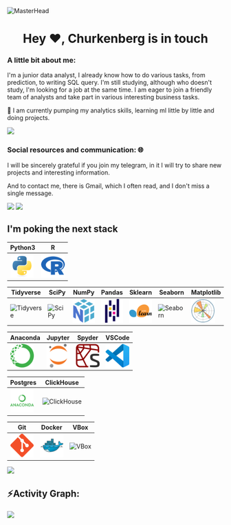 <img src="https://user-images.githubusercontent.com/74038190/212747903-e9bdf048-2dc8-41f9-b973-0e72ff07bfba.gif" alt="MasterHead" height="400" width="100%">
<h1 align="center">Hey ❤️, Churkenberg is in touch</h1>

### A little bit about me:    
I'm a junior data analyst, I already know how to do various tasks, from prediction, to writing SQL query. I'm still studying, although who doesn't study, I'm looking for a job at the same time. I am eager to join a friendly team of analysts and take part in various interesting business tasks.

🌱 I am currently pumping my analytics skills, learning ml little by little and doing projects.

<img src="https://user-images.githubusercontent.com/74038190/212284158-e840e285-664b-44d7-b79b-e264b5e54825.gif">

### Social resources and communication: 🌐
I will be sincerely grateful if you join my telegram, in it I will try to share new projects and interesting information.

And to contact me, there is Gmail, which I often read, and I don't miss a single message.

<div> 
<a href="https://t.me/churkenberg" target="_blank"><img src="https://img.shields.io/badge/Telegram-blue?style=for-the-badge&logo=telegram&logoColor=white" target="_blank"></a>
<a href = "mailto:ichugynov@gmail.com"><img src="https://img.shields.io/badge/-Gmail-%23333?style=for-the-badge&logo=gmail&logoColor=white" target="_blank"></a>
</div>


## I'm poking the next stack
<div>


| Python3 | R |
|----------|----------|
|  <img src="https://github.com/devicons/devicon/blob/master/icons/python/python-original.svg" title="Python"  alt="Python" width="55" height="55"/> |  <img src="https://github.com/devicons/devicon/blob/master/icons/r/r-plain.svg" title="R"  alt="R" width="55" height="55"/> |



| Tidyverse | SciPy | NumPy | Pandas | Sklearn | Seaborn | Matplotlib |
|----------|----------|----------|----------|----------|----------|----------|
|  <img src="https://upload.wikimedia.org/wikipedia/commons/f/ff/Tidyverse_hex_logo.png" title="Tidyverse"  alt="Tidyverse" width="55" height="55"/>|  <img src="https://upload.wikimedia.org/wikipedia/commons/thumb/b/b2/SCIPY_2.svg/768px-SCIPY_2.svg.png" title="SciPy"  alt="SciPy" width="55" height="55"/>|  <img src="https://github.com/devicons/devicon/blob/master/icons/numpy/numpy-original.svg" title="NumPy" alt="NumPy" width="55" height="55"/>|  <img src="https://github.com/devicons/devicon/blob/master/icons/pandas/pandas-original.svg" title="Pandas" alt="Pandas" width="55" height="55"/>|  <img src="https://github.com/devicons/devicon/blob/master/icons/scikitlearn/scikitlearn-original.svg" title="sklearn" alt="sklearn" width="55" height="55"/>| <img src="https://user-images.githubusercontent.com/315810/92159303-30d41100-edfb-11ea-8107-1c5352202571.png" title="Seaborn" alt="Seaborn" width="55" height="55"/>|  <img src="https://github.com/devicons/devicon/blob/master/icons/matplotlib/matplotlib-original.svg" title="Matplotlib"  alt="Matplotlib" width="55" height="55"/>|


| Anaconda | Jupyter | Spyder | VSCode |
|----------|----------|----------|----------|
|<img src="https://github.com/devicons/devicon/blob/master/icons/anaconda/anaconda-original.svg" title="Anaconda" alt="Anaconda" width="55" height="55"/>|<img src="https://github.com/devicons/devicon/blob/master/icons/jupyter/jupyter-original.svg" title="Jupiter" alt="Jupiter" width="55" height="55"/>|<img src="https://github.com/devicons/devicon/blob/master/icons/spyder/spyder-original.svg" title="Spyder" alt="Spyder" width="55" height="55"/>|<img src="https://github.com/devicons/devicon/blob/master/icons/vscode/vscode-original.svg" title="VSCode" alt="VSCode" width="55" height="55"/>|


| Postgres | ClickHouse |
|----------|----------|
|<img src="https://github.com/devicons/devicon/blob/master/icons/anaconda/anaconda-original-wordmark.svg" title="Anaconda" alt="Conda" width="55" height="55"/>| <img src="https://cdn.worldvectorlogo.com/logos/clickhouse.svg" title="ClickHouse" alt="ClickHouse" width="55" height="55"/>|


|  Git | Docker | VBox |
|----------|----------|----------|
|<img src="https://github.com/devicons/devicon/blob/master/icons/git/git-original.svg" title="Git" alt="Git" width="55" height="55"/>|<img src="https://github.com/devicons/devicon/blob/master/icons/docker/docker-original.svg" title="Docker" alt="Docker" width="55" height="55"/>| <img src="https://upload.wikimedia.org/wikipedia/commons/d/d5/Virtualbox_logo.png" title="VBox" alt="VBox" width="55" height="55"/>|

</div>


<img src="https://user-images.githubusercontent.com/73097560/115834477-dbab4500-a447-11eb-908a-139a6edaec5c.gif"><h2 align="left">⚡Activity Graph:</h2>
<img align="center" src="https://github-readme-activity-graph.vercel.app/graph?username=churkenberg&theme=default"/>




